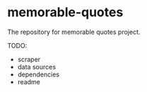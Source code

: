 # memorable-quotes
The repository for memorable quotes project.

TODO:
* scraper
* data sources
* dependencies
* readme